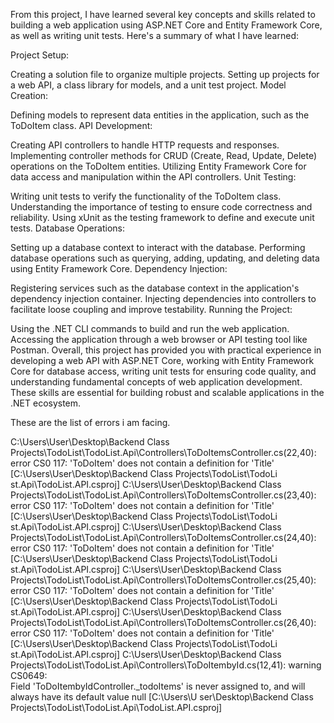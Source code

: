 From this project, I have learned several key concepts and skills related to building a web application using ASP.NET Core 
and Entity Framework Core, as well as writing unit tests. Here's a summary of what I have learned:

Project Setup:

Creating a solution file to organize multiple projects.
Setting up projects for a web API, a class library for models, and a unit test project.
Model Creation:

Defining models to represent data entities in the application, such as the ToDoItem class.
API Development:

Creating API controllers to handle HTTP requests and responses.
Implementing controller methods for CRUD (Create, Read, Update, Delete) operations on the ToDoItem entities.
Utilizing Entity Framework Core for data access and manipulation within the API controllers.
Unit Testing:

Writing unit tests to verify the functionality of the ToDoItem class.
Understanding the importance of testing to ensure code correctness and reliability.
Using xUnit as the testing framework to define and execute unit tests.
Database Operations:

Setting up a database context to interact with the database.
Performing database operations such as querying, adding, updating, and deleting data using Entity Framework Core.
Dependency Injection:

Registering services such as the database context in the application's dependency injection container.
Injecting dependencies into controllers to facilitate loose coupling and improve testability.
Running the Project:

Using the .NET CLI commands to build and run the web application.
Accessing the application through a web browser or API testing tool like Postman.
Overall, this project has provided you with practical experience in developing a web API with ASP.NET Core, 
working with Entity Framework Core for database access, writing unit tests for ensuring code quality, and 
understanding fundamental concepts of web application development. 
These skills are essential for building robust and scalable applications in the .NET ecosystem.

These are the list of errors i am facing.

C:\Users\User\Desktop\Backend Class Projects\TodoList\TodoList.Api\Controllers\ToDoItemsController.cs(22,40): error CS0 
117: 'ToDoItem' does not contain a definition for 'Title' [C:\Users\User\Desktop\Backend Class Projects\TodoList\TodoLi 
st.Api\TodoList.API.csproj]
C:\Users\User\Desktop\Backend Class Projects\TodoList\TodoList.Api\Controllers\ToDoItemsController.cs(23,40): error CS0 
117: 'ToDoItem' does not contain a definition for 'Title' [C:\Users\User\Desktop\Backend Class Projects\TodoList\TodoLi 
st.Api\TodoList.API.csproj]
C:\Users\User\Desktop\Backend Class Projects\TodoList\TodoList.Api\Controllers\ToDoItemsController.cs(24,40): error CS0 
117: 'ToDoItem' does not contain a definition for 'Title' [C:\Users\User\Desktop\Backend Class Projects\TodoList\TodoLi 
st.Api\TodoList.API.csproj]
C:\Users\User\Desktop\Backend Class Projects\TodoList\TodoList.Api\Controllers\ToDoItemsController.cs(25,40): error CS0 
117: 'ToDoItem' does not contain a definition for 'Title' [C:\Users\User\Desktop\Backend Class Projects\TodoList\TodoLi 
st.Api\TodoList.API.csproj]
C:\Users\User\Desktop\Backend Class Projects\TodoList\TodoList.Api\Controllers\ToDoItemsController.cs(26,40): error CS0 
117: 'ToDoItem' does not contain a definition for 'Title' [C:\Users\User\Desktop\Backend Class Projects\TodoList\TodoLi 
st.Api\TodoList.API.csproj]
C:\Users\User\Desktop\Backend Class Projects\TodoList\TodoList.Api\Controllers\ToDoItembyId.cs(12,41): warning CS0649:  
Field 'ToDoItembyIdController._todoItems' is never assigned to, and will always have its default value null [C:\Users\U 
ser\Desktop\Backend Class Projects\TodoList\TodoList.Api\TodoList.API.csproj]
